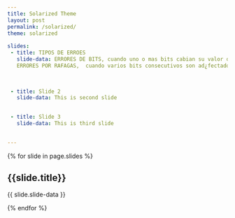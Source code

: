 ```yaml
---
title: Solarized Theme
layout: post
permalink: /solarized/
theme: solarized
 
slides:
 - title: TIPOS DE ERROES
   slide-data: ERRORES DE BITS, cuando uno o mas bits cabian su valor durantela transmision
   ERRORES POR RAFAGAS,  cuando varios bits consecutivos son ad¿fectados

 
     
 - title: Slide 2
   slide-data: This is second slide

   
 - title: Slide 3
   slide-data: This is third slide

   
---
```


{% for slide in page.slides %}
                    
<section data-background="{% if slide.background %}{{slide.background}}{% else %}{{page.background}}{% endif %}"><h1>{{slide.title}}</h1>{{ slide.slide-data }}</section>
                    
{% endfor %}
    
